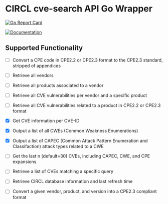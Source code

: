 # CIRCL cve-search API Go Wrapper

[![Go Report Card](https://goreportcard.com/badge/github.com/jon77p/go-circlcve)](https://goreportcard.com/report/github.com/jon77p/go-circlcve)

[![Documentation](https://godoc.org/github.com/jon77p/go-circlcve?status.svg)](https://godoc.org/github.com/jon77p/go-circlcve)

## Supported Functionality

- [ ] Convert a CPE code in CPE2.2 or CPE2.3 format to the CPE2.3 standard, stripped of appendices

- [ ] Retrieve all vendors

- [ ] Retrieve all products associated to a vendor

- [ ] Retrieve all CVE vulnerabilities per vendor and a specific product

- [ ] Retrieve all CVE vulnerabilities related to a product in CPE2.2 or CPE2.3 format

- [x] Get CVE information per CVE-ID

- [x] Output a list of all CWEs (Common Weakness Enumerations)

- [x] Output a list of CAPEC (Common Attack Pattern Enumeration and Classifaction) attack types related to a CWE

- [ ] Get the last n (default=30) CVEs, including CAPEC, CWE, and CPE expansions

- [ ] Retrieve a list of CVEs matching a specific query

- [ ] Retrieve CIRCL database information and last refresh time

- [ ] Convert a given vendor, product, and version into a CPE2.3 compliant format
